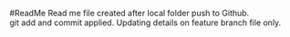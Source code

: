 #ReadMe
Read me file created after local folder push to Github. <br>
git add and commit applied.
Updating details on feature branch file only.